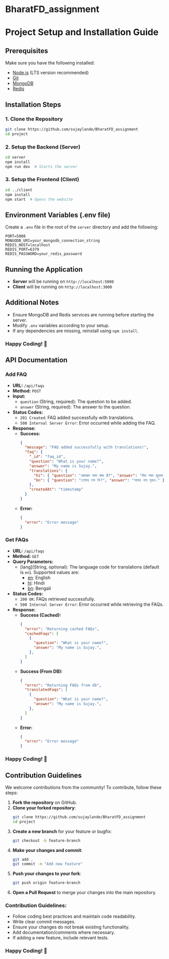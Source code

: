 ﻿# BharatFD_assignment

# Project Setup and Installation Guide

## Prerequisites
Make sure you have the following installed:
- [Node.js](https://nodejs.org/) (LTS version recommended)
- [Git](https://git-scm.com/)
- [MongoDB](https://www.mongodb.com/)
- [Redis](https://redis.io/)

## Installation Steps

### 1. Clone the Repository
```sh
git clone https://github.com/sujaylande/BharatFD_assignment
cd project
```

### 2. Setup the Backend (Server)
```sh
cd server
npm install
npm run dev  # Starts the server
```

### 3. Setup the Frontend (Client)
```sh
cd ../client
npm install
npm start  # Opens the website
```

## Environment Variables (.env file)
Create a `.env` file in the root of the `server` directory and add the following:

```env
PORT=5000
MONGODB_URI=your_mongodb_connection_string
REDIS_HOST=localhost
REDIS_PORT=6379
REDIS_PASSWORD=your_redis_password
```

## Running the Application
- **Server** will be running on `http://localhost:5000`
- **Client** will be running on `http://localhost:3000`

## Additional Notes
- Ensure MongoDB and Redis services are running before starting the server.
- Modify `.env` variables according to your setup.
- If any dependencies are missing, reinstall using `npm install`.

### Happy Coding! 🚀


## API Documentation

### Add FAQ

- **URL:** `/api/faqs`
- **Method:** `POST`
- **Input:**
  - `question` (String, required): The question to be added.
  - `answer` (String, required): The answer to the question.
- **Status Codes:**
  - `201 Created`: FAQ added successfully with translations.
  - `500 Internal Server Error`: Error occurred while adding the FAQ.
- **Response:**
  - **Success:**
    ```json
    {
      "message": "FAQ added successfully with translations!",
      "faq": {
        "_id": "faq_id",
        "question": "What is your name?",
        "answer": "My name is Sujay.",
        "translations": {
          "hi": { "question": "आपका नाम क्या है?", "answer": "मेरा नाम सुजय है।" },
          "bn": { "question": "তোমার নাম কি?", "answer": "আমার নাম সুজয়।" }
        },
        "createdAt": "timestamp"
      }
    }
    ```
  - **Error:**
    ```json
    {
      "error": "Error message"
    }
    ```

### Get FAQs

- **URL:** `/api/faqs`
- **Method:** `GET`
- **Query Parameters:**
  - [lang](String, optional): The language code for translations (default is `en`). Supported values are:
    - [en](/api/faqs): English
    - [hi](/api/faqs/?lang=hi): Hindi
    - [bn](/api/faqs/?lang=bn): Bengali
- **Status Codes:**
  - `200 OK`: FAQs retrieved successfully.
  - `500 Internal Server Error`: Error occurred while retrieving the FAQs.
- **Response:**
  - **Success (Cached):**
    ```json
    {
      "error": "Returning cached FAQs",
      "cachedFaqs": [
        {
          "question": "What is your name?",
          "answer": "My name is Sujay.",
        },
      ]
    }
    ```
  - **Success (From DB):**
    ```json
    {
      "error": "Returning FAQs from db",
      "translatedFaqs": [
        {
          "question": "What is your name?",
          "answer": "My name is Sujay.",
        },
      ]
    }
    ```
  - **Error:**
    ```json
    {
      "error": "Error message"
    }
    ```
### Happy Coding! 🚀


## Contribution Guidelines
We welcome contributions from the community! To contribute, follow these steps:

1. **Fork the repository** on GitHub.
2. **Clone your forked repository**:
   ```sh
   git clone https://github.com/sujaylande/BharatFD_assignment
   cd project
   ```
3. **Create a new branch** for your feature or bugfix:
   ```sh
   git checkout -b feature-branch
   ```
4. **Make your changes and commit**:
   ```sh
   git add .
   git commit -m "Add new feature"
   ```
5. **Push your changes to your fork**:
   ```sh
   git push origin feature-branch
   ```
6. **Open a Pull Request** to merge your changes into the main repository.

### Contribution Guidelines:
- Follow coding best practices and maintain code readability.
- Write clear commit messages.
- Ensure your changes do not break existing functionality.
- Add documentation/comments where necessary.
- If adding a new feature, include relevant tests.

### Happy Coding! 🚀
